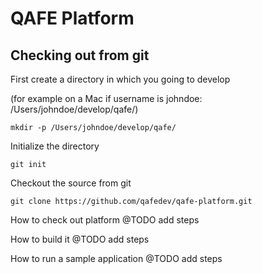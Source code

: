 # QAFE Platform

## Checking out from git

First create a directory in which you going to develop 

(for example on a Mac if username is johndoe: /Users/johndoe/develop/qafe/)

```
mkdir -p /Users/johndoe/develop/qafe/
```

Initialize the directory

```
git init
```
Checkout the source from git

```
git clone https://github.com/qafedev/qafe-platform.git
```

How to check out platform
@TODO add steps

How to build it
@TODO add steps

How to run a sample application
@TODO add steps
